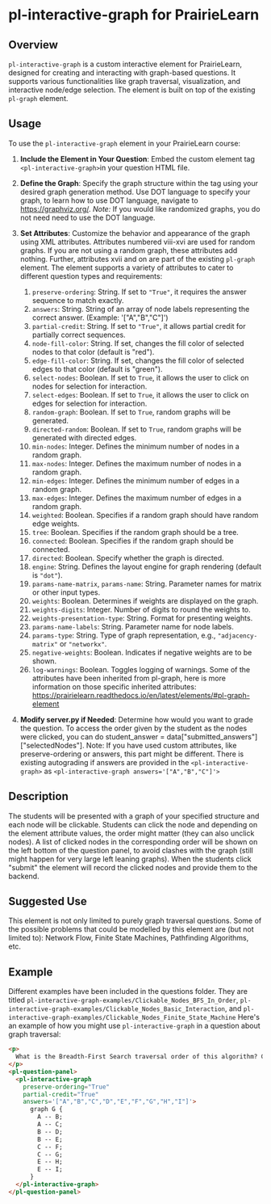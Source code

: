 
# pl-interactive-graph for PrairieLearn

## Overview
`pl-interactive-graph` is a custom interactive element for PrairieLearn, designed for creating and interacting with graph-based questions. It supports various functionalities like graph traversal, visualization, and interactive node/edge selection. The element is built on top of the existing `pl-graph` element.

## Usage
To use the `pl-interactive-graph` element in your PrairieLearn course:

1. **Include the Element in Your Question**: Embed the custom element tag `<pl-interactive-graph>`in your question HTML file.
2. **Define the Graph**: Specify the graph structure within the tag using your desired graph generation method. Use DOT language to specify your graph, to learn how to use DOT language, navigate to https://graphviz.org/. *Note:* If you would like randomized graphs, you do not need need to use the DOT language.
3. **Set Attributes**: Customize the behavior and appearance of the graph using XML attributes. Attributes numbered viii-xvi are used for random graphs. If you are not using a random graph, these attributes add nothing. Further, attributes xvii and on are part of the existing `pl-graph` element. The element supports a variety of attributes to cater to different question types and requirements: 
    1. `preserve-ordering`: String. If set to `"True"`, it requires the answer sequence to match exactly.
    2. `answers`: String. String of an array of node labels representing the correct answer. (Example: '["A","B","C"]')
    3. `partial-credit`: String. If set to `"True"`, it allows partial credit for partially correct sequences.
    4. `node-fill-color`: String. If set, changes the fill color of selected nodes to that color (default is "red").
    5. `edge-fill-color`: String. If set, changes the fill color of selected edges to that color (default is "green").
    6. `select-nodes`: Boolean. If set to `True`, it allows the user to click on nodes for selection for interaction.
    7. `select-edges`: Boolean. If set to `True`, it allows the user to click on edges for selection for interaction. 
    8. `random-graph`: Boolean. If set to `True`, random graphs will be generated.
    9. `directed-random`: Boolean. If set to `True`, random graphs will be generated with directed edges.
    10. `min-nodes`: Integer. Defines the minimum number of nodes in a random graph.
    11. `max-nodes`: Integer. Defines the maximum number of nodes in a random graph.
    12. `min-edges`: Integer. Defines the minimum number of edges in a random graph.
    13. `max-edges`: Integer. Defines the maximum number of edges in a random graph.
    14. `weighted`: Boolean. Specifies if a random graph should have random edge weights.
    15. `tree`: Boolean. Specifies if the random graph should be a tree.
    16. `connected`: Boolean. Specifies if the random graph should be connected.
    17. `directed`: Boolean. Specify whether the graph is directed. 
    18. `engine`: String. Defines the layout engine for graph rendering (default is `"dot"`).
    19. `params-name-matrix`, `params-name`: String. Parameter names for matrix or other input types.
    20. `weights`: Boolean. Determines if weights are displayed on the graph.
    21.  `weights-digits`: Integer. Number of digits to round the weights to.
    22. `weights-presentation-type`: String. Format for presenting weights.
    23. `params-name-labels`: String. Parameter name for node labels.
    24. `params-type`: String. Type of graph representation, e.g., `"adjacency-matrix"` or `"networkx"`.
    25. `negative-weights`: Boolean. Indicates if negative weights are to be shown.
    26. `log-warnings`: Boolean. Toggles logging of warnings.
Some of the attributes have been inherited from pl-graph, here is more information on those specific inherited attributes: https://prairielearn.readthedocs.io/en/latest/elements/#pl-graph-element

4. **Modify server.py if Needed**: Determine how would you want to grade the question. To access the order given by the student as the nodes were clicked, you can do student_answer = data["submitted_answers"]["selectedNodes"]. Note: If you have used custom attributes, like preserve-ordering or answers, this part might be different. There is existing autograding if answers are provided in the `<pl-interactive-graph>` as `<pl-interactive-graph answers='["A","B","C"]'>`


## Description
The students will be presented with a graph of your specified structure and each node will be clickable. Students can click the node and depending on the element attribute values, the order might matter (they can also unclick nodes). A list of clicked nodes in the corresponding order will be shown on the left bottom of the question panel, to avoid clashes with the graph (still might happen for very large left leaning graphs). When the students click "submit" the element will record the clicked nodes and provide them to the backend.

## Suggested Use
This element is not only limited to purely graph traversal questions. Some of the possible problems that could be modelled by this element are (but not limited to): Network Flow, Finite State Machines, Pathfinding Algorithms, etc.

## Example
Different examples have been included in the questions folder. They are titled `pl-interactive-graph-examples/Clickable_Nodes_BFS_In_Order`, `pl-interactive-graph-examples/Clickable_Nodes_Basic_Interaction`, and `pl-interactive-graph-examples/Clickable_Nodes_Finite_State_Machine` Here's an example of how you might use `pl-interactive-graph` in a question about graph traversal:

```html
<p>
  What is the Breadth-First Search traversal order of this algorithm? Click the nodes in the order they are selected and click submit.
</p>
<pl-question-panel>
  <pl-interactive-graph 
    preserve-ordering="True" 
    partial-credit="True" 
    answers='["A","B","C","D","E","F","G","H","I"]'>
      graph G {
        A -- B;
        A -- C;
        B -- D;
        B -- E;
        C -- F;
        C -- G;
        E -- H;
        E -- I;
      }
  </pl-interactive-graph>
</pl-question-panel>

